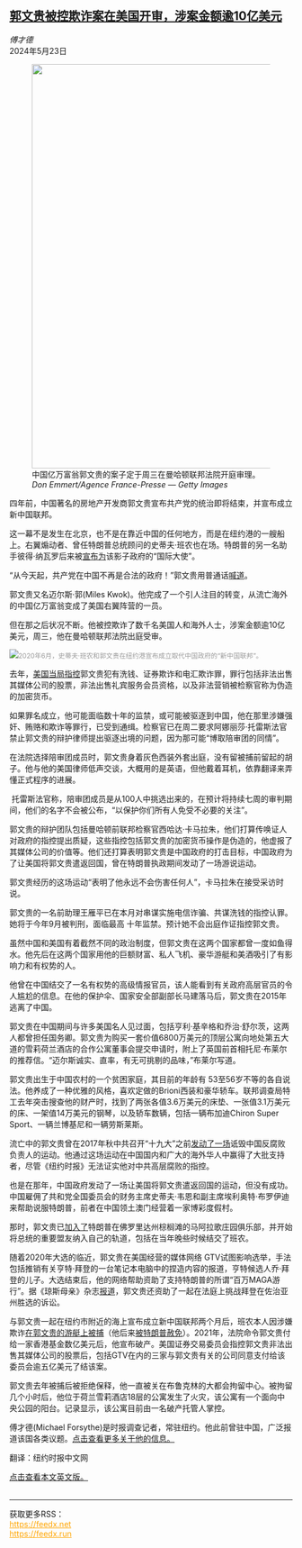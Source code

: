 <!--1716428223000-->
[郭文贵被控欺诈案在美国开审，涉案金额逾10亿美元](https://cn.nytimes.com/usa/20240523/guo-wengui-fraud-trial/)
------

<address>傅才德</address><time pudate="2024-05-23 09:18:47" datetime="2024-05-23 09:18:47">2024年5月23日</time><figure><img src="https://images.weserv.nl/?url=static01.nyt.com/images/2024/05/22/multimedia/22guo-trial-pvgj/22guo-trial-pvgj-master1050.jpg" width="1050" height="718"><figcaption>中国亿万富翁郭文贵的案子定于周三在曼哈顿联邦法院开庭审理。 <cite>Don Emmert/Agence France-Presse — Getty Images</cite></figcaption></figure><section><p>四年前，中国著名的房地产开发商郭文贵宣布共产党的统治即将结束，并宣布成立新中国联邦。</p><p>这一幕不是发生在北京，也不是在靠近中国的任何地方，而是在纽约港的一艘船上。右翼煽动者、曾任特朗普总统顾问的史蒂夫·班农也在场。特朗普的另一名助手彼得·纳瓦罗后来被<a rel="noopener noreferrer" target="_blank" href="https://gnews.org/m/346343" title="Link: https://gnews.org/m/346343">宣布为</a>该影子政府的“国际大使”。</p><p>“从今天起，共产党在中国不再是合法的政府！”郭文贵用普通话<a rel="noopener noreferrer" target="_blank" href="https://www.youtube.com/watch?v=LBTW3107VhY&rco=1">喊道</a>。</p><p>郭文贵又名迈尔斯·郭(Miles Kwok)。他完成了一个引人注目的转变，从流亡海外的中国亿万富翁变成了美国右翼阵营的一员。</p><p>但在那之后状况不断。他被控欺诈了数千名美国人和海外人士，涉案金额逾10亿美元，周三，他在曼哈顿联邦法院出庭受审。</p><p><img src="https://images.weserv.nl/?url=static01.nyt.com/images/2024/05/22/multimedia/22guo-trial-02-qbzl/22guo-trial-02-qbzl-master1050.jpg"><small style="color: #999;">2020年6月，史蒂夫·班农和郭文贵在纽约港宣布成立取代中国政府的“新中国联邦”。</small></p><p>去年，<a href="https://cn.nytimes.com/usa/20230330/guo-wengui-china/">美国当局指控</a>郭文贵犯有洗钱、证券欺诈和电汇欺诈罪，罪行包括非法出售其媒体公司的股票，非法出售礼宾服务会员资格，以及非法营销被检察官称为伪造的加密货币。</p><p>如果罪名成立，他可能面临数十年的监禁，或可能被驱逐到中国，他在那里涉嫌强奸、贿赂和欺诈等罪行，已受到通缉。检察官已在周二要求阿娜丽莎·托雷斯法官禁止郭文贵的辩护律师提出驱逐出境的问题，因为那可能“博取陪审团的同情”。</p><p>在法院选择陪审团成员时，郭文贵身着灰色西装外套出庭，没有留被捕前留起的胡子。他与他的美国律师低声交谈，大概用的是英语，但他戴着耳机，依靠翻译来弄懂正式程序的进展。</p><p> 托雷斯法官称，陪审团成员是从100人中挑选出来的，在预计将持续七周的审判期间，他们的名字不会被公布，“以保护你们所有人免受不必要的关注”。</p><p>郭文贵的辩护团队包括曼哈顿前联邦检察官西哈达·卡马拉朱，他们打算传唤证人对政府的指控提出质疑，这些指控包括郭文贵的加密货币操作是伪造的，他虚报了其媒体公司的价值等。他们还打算表明郭文贵是中国政府的打击目标，中国政府为了让美国将郭文贵遣返回国，曾在特朗普执政期间发动了一场游说运动。</p><p>郭文贵经历的这场运动“表明了他永远不会伤害任何人”，卡马拉朱在接受采访时说。</p><p>郭文贵的一名前助理王雁平已在本月对串谋实施电信诈骗、共谋洗钱的指控认罪。她将于今年9月被判刑，面临最高 十年监禁。预计她不会出庭作证指控郭文贵。</p><p>虽然中国和美国有着截然不同的政治制度，但郭文贵在这两个国家都曾一度如鱼得水。他先后在这两个国家用他的巨额财富、私人飞机、豪华游艇和美酒吸引了有影响力和有权势的人。</p><p>他曾在中国结交了一名有权势的高级情报官员，该人能看到有关政府高层官员的令人尴尬的信息。在他的保护伞、国家安全部副部长马建落马后，郭文贵在2015年逃离了中国。</p><p>郭文贵在中国期间与许多美国名人见过面，包括亨利·基辛格和乔治·舒尔茨，这两人都曾担任国务卿。郭文贵为购买一套价值6800万美元的顶层公寓向地处第五大道的雪莉荷兰酒店的合作公寓董事会提交申请时，附上了英国前首相托尼·布莱尔的推荐信。“迈尔斯诚实、直率，有无可挑剔的品味，”布莱尔写道。</p><p>郭文贵出生于中国农村的一个贫困家庭，其目前的年龄有 53至56岁不等的各自说法。他养成了一种优雅的风格，喜欢定做的Brioni西装和豪华轿车。联邦调查局特工去年突击搜查他的财产时，找到了两张各值3.6万美元的床垫、一张值3.1万美元的床、一架值14万美元的钢琴，以及轿车数辆，包括一辆布加迪Chiron Super Sport、一辆兰博基尼和一辆劳斯莱斯。</p><p>流亡中的郭文贵曾在2017年秋中共召开“十九大”之前<a href="https://cn.nytimes.com/china/20170531/china-guo-wengui/">发动了一场</a>诋毁中国反腐败负责人的运动。他通过这场运动在中国国内和广大的海外华人中赢得了大批支持者，尽管《纽约时报》无法证实他对中共高层腐败的指控。</p><p>也是在那年，中国政府发动了一场让美国将郭文贵遣返回国的运动，但没有成功。中国雇佣了共和党全国委员会的财务主席史蒂夫·韦恩和副主席埃利奥特·布罗伊迪来帮助说服特朗普，前者在中国领土澳门经营着一家博彩度假村。</p><p>那时，郭文贵已<a href="https://cn.nytimes.com/china/20170405/china-mar-a-lago-guo-wengui/">加入了</a>特朗普在佛罗里达州棕榈滩的马阿拉歌庄园俱乐部，并开始将总统的重要盟友纳入自己的轨道，包括在当年晚些时候结交了班农。</p><p>随着2020年大选的临近，郭文贵在美国经营的媒体网络 GTV试图影响选举，手法包括推销有关亨特·拜登的一台笔记本电脑中的捏造内容的报道，亨特候选人乔·拜登的儿子。大选结束后，他的网络帮助资助了支持特朗普的所谓“百万MAGA游行”。据《琼斯母亲》杂志<a rel="noopener noreferrer" target="_blank" href="https://www.motherjones.com/politics/2022/06/guo-wengui-lin-wood-steve-bannon-million-maga-march/">报道</a>，郭文贵还资助了一起在法庭上挑战拜登在佐治亚州胜选的诉讼。</p><p>与郭文贵一起在纽约市附近的海上宣布成立新中国联邦两个月后，班农本人因涉嫌欺诈<a href="https://cn.nytimes.com/usa/20200821/stephen-bannon-arrest/">在郭文贵的游艇上被捕</a>（他后来<a href="https://www.nytimes.com/2021/01/20/us/politics/trump-pardons.html">被特朗普赦免</a>）。2021年，法院命令郭文贵付给一家香港基金数亿美元后，他宣布破产。美国证券交易委员会指控郭文贵非法出售其媒体公司的股票后，包括GTV在内的三家与郭文贵有关的公司同意支付给该委员会逾五亿美元了结该案。</p><p>郭文贵去年被捕后被拒绝保释，他一直被关在布鲁克林的大都会拘留中心。被拘留几个小时后，他位于荷兰雪莉酒店18层的公寓发生了火灾，该公寓有一个面向中央公园的阳台。记录显示，该公寓目前由一名破产托管人掌控。</p></section><footer><p>傅才德(Michael Forsythe)是时报调查记者，常驻纽约。他此前曾驻中国，广泛报道该国各类议题。<a rel="nofollow" target="_blank" href="https://www.nytimes.com/by/michael-forsythe">点击查看更多关于他的信息。</a></p><p>翻译：纽约时报中文网</p><a rel="nofollow" target="_blank" href="https://www.nytimes.com/2024/05/22/us/guo-wengui-fraud-trial.html">点击查看本文英文版。</a></footer><br><hr><div>获取更多RSS：<br><a href="https://feedx.net" style="color:orange" target="_blank">https://feedx.net</a> <br><a href="https://feedx.run" style="color:orange" target="_blank">https://feedx.run</a><br></div>
